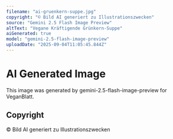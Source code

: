 ```yaml
---
filename: "ai-gruenkern-suppe.jpg"
copyright: "© Bild AI generiert zu Illustrationszwecken"
source: "Gemini 2.5 Flash Image Preview"
altText: "Vegane Kräftigende Grünkern-Suppe"
aiGenerated: true
model: "gemini-2.5-flash-image-preview"
uploadDate: "2025-09-04T11:05:45.844Z"
---
```


# AI Generated Image

This image was generated by gemini-2.5-flash-image-preview for VeganBlatt.

## Copyright
© Bild AI generiert zu Illustrationszwecken
